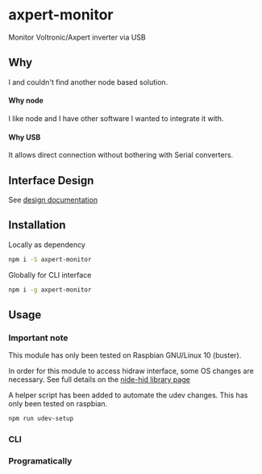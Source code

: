 # axpert-monitor

Monitor Voltronic/Axpert inverter via USB


## Why

I and couldn't find another node based solution.

#### Why node

I like node and I have other software I wanted to integrate it with.

#### Why USB

It allows direct connection without bothering with Serial converters.

## Interface Design
See [design documentation](./documentation/design.md)


## Installation

Locally as dependency

```sh
npm i -S axpert-monitor
```

Globally for CLI interface

```sh
npm i -g axpert-monitor
```


## Usage

### Important note
This module has only been tested on Raspbian GNU/Linux 10 (buster). 

In order for this module to access hidraw interface, some OS changes are necessary. See full details on the [nide-hid library page](https://github.com/node-hid/node-hid#udev-device-permissions)

A helper script has been added to automate the udev changes. This has only been tested on raspbian.

```sh
npm run udev-setup
```


### CLI

### Programatically
